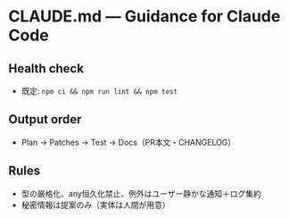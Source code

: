 # CLAUDE.md — Guidance for Claude Code

## Health check

- 既定: `npm ci && npm run lint && npm test`

## Output order

- Plan → Patches → Test → Docs（PR本文・CHANGELOG）

## Rules

- 型の厳格化、any恒久化禁止、例外はユーザー静かな通知＋ログ集約
- 秘密情報は提案のみ（実体は人間が用意）
